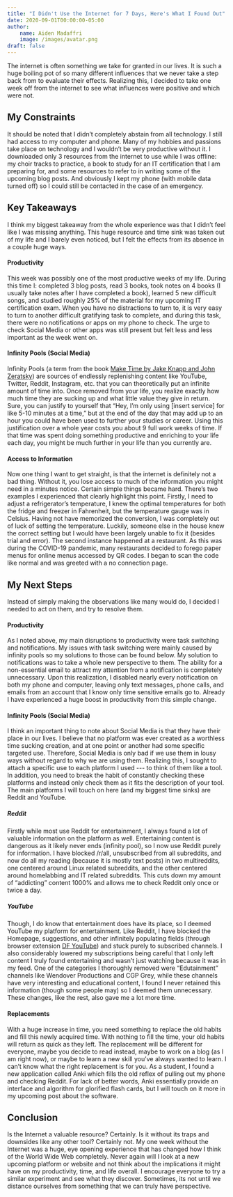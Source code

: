 ```yaml
---
title: "I Didn't Use the Internet for 7 Days, Here's What I Found Out"
date: 2020-09-01T00:00:00-05:00
author:
    name: Aiden Madaffri
    image: /images/avatar.png
draft: false
---
```

The internet is often something we take for granted in our lives. It is such a huge boiling pot of so many different influences that we never take a step back from to evaluate their effects. Realizing this, I decided to take one week off from the internet to see what influences were positive and which were not.


<a id="orgbe93d0e"></a>

## My Constraints

It should be noted that I didn&rsquo;t completely abstain from all technology. I still had access to my computer and phone. Many of my hobbies and passions take place on technology and I wouldn&rsquo;t be very productive without it. I downloaded only 3 resources from the internet to use while I was offline: my choir tracks to practice, a book to study for an IT certification that I am preparing for, and some resources to refer to in writing some of the upcoming blog posts. And obviously I kept my phone (with mobile data turned off) so I could still be contacted in the case of an emergency.


<a id="orgb6a008c"></a>

## Key Takeaways

I think my biggest takeaway from the whole experience was that I didn&rsquo;t feel like I was missing anything. This huge resource and time sink was taken out of my life and I barely even noticed, but I felt the effects from its absence in a couple huge ways.


<a id="org2ea7b1e"></a>

#### Productivity

This week was possibly one of the most productive weeks of my life. During this time I: completed 3 blog posts, read 3 books, took notes on 4 books (I usually take notes after I have completed a book), learned 5 new difficult songs, and studied roughly 25% of the material for my upcoming IT certification exam. When you have no distractions to turn to, it is very easy to turn to another difficult gratifying task to complete, and during this task, there were no notifications or apps on my phone to check. The urge to check Social Media or other apps was still present but felt less and less important as the week went on.


<a id="org7c6dd75"></a>

#### Infinity Pools (Social Media)

Infinity Pools (a term from the book [Make Time by Jake Knapp and John Zeratsky](https://www.amazon.com/Make-Time-Focus-Matters-Every/dp/0525572422)) are sources of endlessly replenishing content like YouTube, Twitter, Reddit, Instagram, etc. that you can theoretically put an infinite amount of time into. Once removed from your life, you realize exactly how much time they are sucking up and what little value they give in return. Sure, you can justify to yourself that &ldquo;Hey, I&rsquo;m only using [insert service] for like 5-10 minutes at a time,&rdquo; but at the end of the day that may add up to an hour you could have been used to further your studies or career. Using this justification over a whole year costs you about 9 full work weeks of time. If that time was spent doing something productive and enriching to your life each day, you might be much further in your life than you currently are.


<a id="org6640ee7"></a>

#### Access to Information

Now one thing I want to get straight, is that the internet is definitely not a bad thing. Without it, you lose access to much of the information you might need in a minutes notice. Certain simple things became hard. There&rsquo;s two examples I experienced that clearly highlight this point. Firstly, I need to adjust a refrigerator&rsquo;s temperature, I knew the optimal temperatures for both the fridge and freezer in Fahrenheit, but the temperature gauge was in Celsius. Having not have memorized the conversion, I was completely out of luck of setting the temperature. Luckily, someone else in the house knew the correct setting but I would have been largely unable to fix it (besides trial and error). The second instance happened at a restaurant. As this was during the COVID-19 pandemic, many restaurants decided to forego paper menus for online menus accessed by QR codes. I began to scan the code like normal and was greeted with a no connection page.


<a id="org0f0221a"></a>

## My Next Steps

Instead of simply making the observations like many would do, I decided I needed to act on them, and try to resolve them.


<a id="orgb6c1d67"></a>

#### Productivity

As I noted above, my main disruptions to productivity were task switching and notifications. My issues with task switching were mainly caused by infinity pools so my solutions to those can be found below. My solution to notifications was to take a whole new perspective to them. The ability for a non-essential email to attract my attention from a notification is completely unnecessary. Upon this realization, I disabled nearly every notification on both my phone and computer, leaving only text messages, phone calls, and emails from an account that I know only time sensitive emails go to. Already I have experienced a huge boost in productivity from this simple change.


<a id="org25ebc6a"></a>

#### Infinity Pools (Social Media)

I think an important thing to note about Social Media is that they have their place in our lives. I believe that no platform was ever created as a worthless time sucking creation, and at one point or another had some specific targeted use. Therefore, Social Media is only bad if we use them in lousy ways without regard to why we are using them. Realizing this, I sought to attach a specific use to each platform I used --- to think of them like a tool. In addition, you need to break the habit of constantly checking these platforms and instead only check them as it fits the description of your tool. The main platforms I will touch on here (and my biggest time sinks) are Reddit and YouTube.

##### Reddit

Firstly while most use Reddit for entertainment, I always found a lot of valuable information on the platform as well. Entertaining content is dangerous as it likely never ends (infinity pool), so I now use Reddit purely for information. I have blocked /r/all, unsubscribed from all subreddits, and now do all my reading (because it is mostly text posts) in two multireddits, one centered around Linux related subreddits, and the other centered around homelabbing and IT related subreddits. This cuts down my amount of &ldquo;addicting&rdquo; content 1000% and allows me to check Reddit only once or twice a day.

##### YouTube

Though, I do know that entertainment does have its place, so I deemed YouTube my platform for entertainment. Like Reddit, I have blocked the Homepage, suggestions, and other infinitely populating fields (through browser extension [DF YouTube](https://addons.mozilla.org/en-US/firefox/addon/df-youtube/)) and stuck purely to subscribed channels. I also considerably lowered my subscriptions being careful that I only left content I truly found entertaining and wasn&rsquo;t just watching because it was in my feed. One of the categories I thoroughly removed were &ldquo;Edutainment&rdquo; channels like Wendover Productions and CGP Grey, while these channels have very interesting and educational content, I found I never retained this information (though some people may) so I deemed them unnecessary. These changes, like the rest, also gave me a lot more time.


<a id="org9340e2c"></a>

#### Replacements

With a huge increase in time, you need something to replace the old habits and fill this newly acquired time. With nothing to fill the time, your old habits will return as quick as they left. The replacement will be different for everyone, maybe you decide to read instead, maybe to work on a blog (as I am right now), or maybe to learn a new skill you&rsquo;ve always wanted to learn. I can&rsquo;t know what the right replacement is for you. As a student, I found a new application called Anki which fills the old reflex of pulling out my phone and checking Reddit. For lack of better words, Anki essentially provide an interface and algorithm for glorified flash cards, but I will touch on it more in my upcoming post about the software.


<a id="orga5f2bbc"></a>

## Conclusion

Is the Internet a valuable resource? Certainly. Is it without its traps and downsides like any other tool? Certainly not. My one week without the Internet was a huge, eye opening experience that has changed how I think of the World Wide Web completely. Never again will I look at a new upcoming platform or website and not think about the implications it might have on my productivity, time, and life overall. I encourage everyone to try a similar experiment and see what they discover. Sometimes, its not until we distance ourselves from something that we can truly have perspective.


